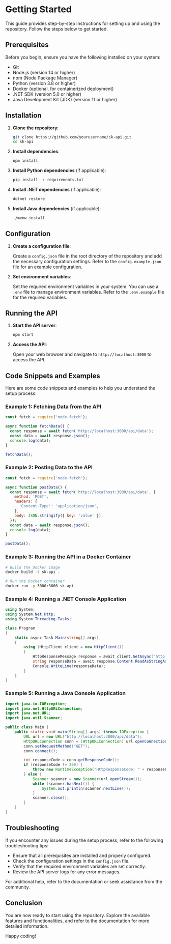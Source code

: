 # Getting Started

This guide provides step-by-step instructions for setting up and using the repository. Follow the steps below to get started.

## Prerequisites

Before you begin, ensure you have the following installed on your system:

- Git
- Node.js (version 14 or higher)
- npm (Node Package Manager)
- Python (version 3.8 or higher)
- Docker (optional, for containerized deployment)
- .NET SDK (version 5.0 or higher)
- Java Development Kit (JDK) (version 11 or higher)

## Installation

1. **Clone the repository**:

   ```bash
   git clone https://github.com/yourusername/sk-api.git
   cd sk-api
   ```

2. **Install dependencies**:

   ```bash
   npm install
   ```

3. **Install Python dependencies** (if applicable):

   ```bash
   pip install -r requirements.txt
   ```

4. **Install .NET dependencies** (if applicable):

   ```bash
   dotnet restore
   ```

5. **Install Java dependencies** (if applicable):

   ```bash
   ./mvnw install
   ```

## Configuration

1. **Create a configuration file**:

   Create a `config.json` file in the root directory of the repository and add the necessary configuration settings. Refer to the `config.example.json` file for an example configuration.

2. **Set environment variables**:

   Set the required environment variables in your system. You can use a `.env` file to manage environment variables. Refer to the `.env.example` file for the required variables.

## Running the API

1. **Start the API server**:

   ```bash
   npm start
   ```

2. **Access the API**:

   Open your web browser and navigate to `http://localhost:3000` to access the API.

## Code Snippets and Examples

Here are some code snippets and examples to help you understand the setup process:

### Example 1: Fetching Data from the API

```javascript
const fetch = require('node-fetch');

async function fetchData() {
  const response = await fetch('http://localhost:3000/api/data');
  const data = await response.json();
  console.log(data);
}

fetchData();
```

### Example 2: Posting Data to the API

```javascript
const fetch = require('node-fetch');

async function postData() {
  const response = await fetch('http://localhost:3000/api/data', {
    method: 'POST',
    headers: {
      'Content-Type': 'application/json',
    },
    body: JSON.stringify({ key: 'value' }),
  });
  const data = await response.json();
  console.log(data);
}

postData();
```

### Example 3: Running the API in a Docker Container

```bash
# Build the Docker image
docker build -t sk-api .

# Run the Docker container
docker run -p 3000:3000 sk-api
```

### Example 4: Running a .NET Console Application

```csharp
using System;
using System.Net.Http;
using System.Threading.Tasks;

class Program
{
    static async Task Main(string[] args)
    {
        using (HttpClient client = new HttpClient())
        {
            HttpResponseMessage response = await client.GetAsync("http://localhost:3000/api/data");
            string responseData = await response.Content.ReadAsStringAsync();
            Console.WriteLine(responseData);
        }
    }
}
```

### Example 5: Running a Java Console Application

```java
import java.io.IOException;
import java.net.HttpURLConnection;
import java.net.URL;
import java.util.Scanner;

public class Main {
    public static void main(String[] args) throws IOException {
        URL url = new URL("http://localhost:3000/api/data");
        HttpURLConnection conn = (HttpURLConnection) url.openConnection();
        conn.setRequestMethod("GET");
        conn.connect();

        int responseCode = conn.getResponseCode();
        if (responseCode != 200) {
            throw new RuntimeException("HttpResponseCode: " + responseCode);
        } else {
            Scanner scanner = new Scanner(url.openStream());
            while (scanner.hasNext()) {
                System.out.println(scanner.nextLine());
            }
            scanner.close();
        }
    }
}
```

## Troubleshooting

If you encounter any issues during the setup process, refer to the following troubleshooting tips:

- Ensure that all prerequisites are installed and properly configured.
- Check the configuration settings in the `config.json` file.
- Verify that the required environment variables are set correctly.
- Review the API server logs for any error messages.

For additional help, refer to the documentation or seek assistance from the community.

## Conclusion

You are now ready to start using the repository. Explore the available features and functionalities, and refer to the documentation for more detailed information.

Happy coding!
